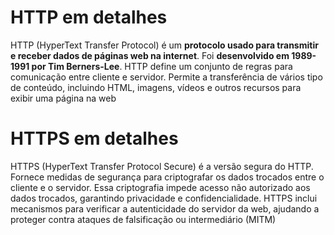 # HTTP em detalhes

HTTP (HyperText Transfer Protocol) é um **protocolo usado para transmitir e receber dados de páginas web na internet**. Foi **desenvolvido em 1989-1991 por Tim Berners-Lee**. HTTP define um conjunto de regras para comunicação entre cliente e servidor. Permite a transferência de vários tipo de conteúdo, incluindo HTML, imagens, vídeos e outros recursos para exibir uma página na web

# HTTPS em detalhes

HTTPS (HyperText Transfer Protocol Secure) é a versão segura do HTTP. Fornece medidas de segurança para criptografar os dados trocados entre o cliente e o servidor. Essa criptografia impede acesso não autorizado aos dados trocados, garantindo privacidade e confidencialidade. HTTPS inclui mecanismos para verificar a autenticidade do servidor da web, ajudando a proteger contra ataques de falsificação ou intermediário (MITM)
